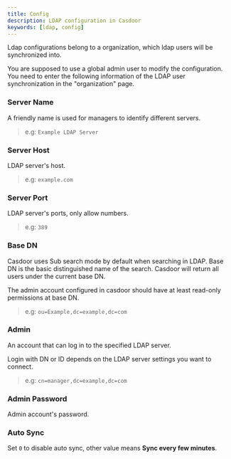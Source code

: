 ```yaml
---
title: Config
description: LDAP configuration in Casdoor
keywords: [ldap, config]
---
```


Ldap configurations belong to a organization, which ldap users will be synchronized into.

You are supposed to use a global admin user to modify the configuration. You need to enter the following information of the LDAP user synchronization in the "organization" page.

### Server Name

A friendly name is used for managers to identify different servers.

> e.g:
> `Example LDAP Server`

### Server Host

LDAP server's host.

> e.g:
> `example.com`

### Server Port

LDAP server's ports, only allow numbers.

> e.g:
> `389`

### Base DN

Casdoor uses Sub search mode by default when searching in LDAP. Base DN is the basic distinguished name of the search. Casdoor will return all users under the current base DN.

The admin account configured in casdoor should have at least read-only permissions at base DN.

> e.g:
> `ou=Example,dc=example,dc=com`

### Admin

An account that can log in to the specified LDAP server.

Login with DN or ID depends on the LDAP server settings you want to connect.

> e.g:
> `cn=manager,dc=example,dc=com`

### Admin Password

Admin account's password.

### Auto Sync

Set `0` to disable auto sync, other value means **Sync every few minutes**.


